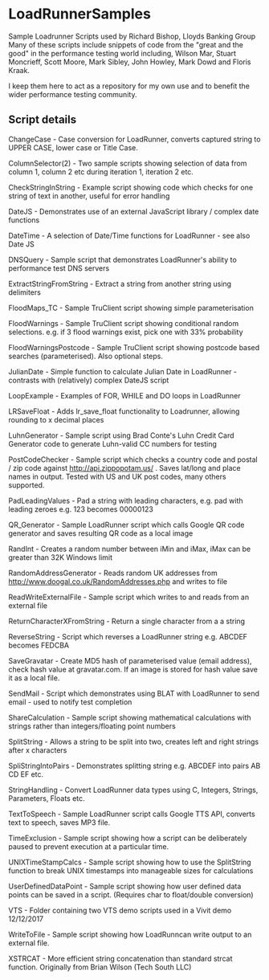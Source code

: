 LoadRunnerSamples
=================

Sample Loadrunner Scripts used by Richard Bishop, Lloyds Banking Group
Many of these scripts include snippets of code from the "great and the good" 
in the performance testing world including, Wilson Mar, Stuart Moncrieff, 
Scott Moore, Mark Sibley, John Howley, Mark Dowd and Floris Kraak.

I keep them here to act as a repository for my own use and to benefit the
wider performance testing community.  

Script details
--------------

ChangeCase              - Case conversion for LoadRunner, converts captured string to UPPER CASE, lower case or Title Case.

ColumnSelector(2)       - Two sample scripts showing selection of data from column 1, column 2 etc during iteration 1, iteration 2 etc.

CheckStringInString     - Example script showing code which checks for one string of text in another, useful for error handling

DateJS 				    - Demonstrates use of an external JavaScript library / complex date functions

DateTime                - A selection of Date/Time functions for LoadRunner - see also Date JS

DNSQuery                - Sample script that demonstrates LoadRunner's ability to performance test DNS servers

ExtractStringFromString - Extract a string from another string using delimiters

FloodMaps_TC            - Sample TruClient script showing simple parameterisation

FloodWarnings           - Sample TruClient script showing conditional random selections. e.g. if 3 flood warnings exist, pick one with 33% probability

FloodWarningsPostcode   - Sample TruClient script showing postcode based searches (parameterised). Also optional steps.

JulianDate				- Simple function to calculate Julian Date in LoadRunner - contrasts with (relatively) complex DateJS script

LoopExample             - Examples of FOR, WHILE and DO loops in LoadRunner

LRSaveFloat             - Adds lr_save_float functionality to Loadrunner, allowing rounding to x decimal places

LuhnGenerator           - Sample script using Brad Conte's Luhn Credit Card Generator code to generate Luhn-valid CC numbers for testing

PostCodeChecker         - Sample script which checks a country code and postal / zip code against
                          http://api.zippopotam.us/ . Saves lat/long and place names in output.
                          Tested with US and UK post codes, many others supported. 

PadLeadingValues        - Pad a string with leading characters, e.g. pad with leading zeroes e.g. 123 becomes 00000123

QR_Generator			- Sample LoadRunner script which calls Google QR code generator and saves resulting QR code as a local image

RandInt                 - Creates a random number between iMin and iMax, iMax can be greater than 32K Windows limit

RandomAddressGenerator  - Reads random UK addresses from http://www.doogal.co.uk/RandomAddresses.php and writes to file

ReadWriteExternalFile   - Sample script which writes to and reads from an external file

ReturnCharacterXFromString - Return a single character from a a string

ReverseString           - Script which reverses a LoadRunner string e.g. ABCDEF becomes FEDCBA

SaveGravatar            - Create MD5 hash of parameterised value (email address), check hash value at gravatar.com.
                          If an image is stored for hash value save it as a local file.

SendMail                - Script which demonstrates using BLAT with LoadRunner to send email - used to notify test
                          completion

ShareCalculation        - Sample script showing mathematical calculations with strings rather than integers/floating point numbers

SplitString             - Allows a string to be split into two, creates left and right strings after x characters

SpliStringIntoPairs     - Demonstrates splitting string e.g. ABCDEF into pairs AB CD EF etc.

StringHandling          - Convert LoadRunner data types using C, Integers, Strings, Parameters, Floats etc.

TextToSpeech            - Sample LoadRunner script calls Google TTS API, converts text to speech, saves MP3 file.

TimeExclusion           - Sample script showing how a script can be deliberately paused to prevent execution at a particular time.

UNIXTimeStampCalcs      - Sample script showing how to use the SplitString function to break UNIX timestamps into manageable sizes for calculations

UserDefinedDataPoint    - Sample script showing how user defined data points can be saved in a script. (Requires char to float/double conversion)

VTS                     - Folder containing two VTS demo scripts used in a Vivit demo 12/12/2017

WriteToFile             - Sample script showing how LoadRunncan write output to an external file.

XSTRCAT                 - More efficient string concatenation than standard strcat function. Originally from Brian Wilson (Tech South LLC)

